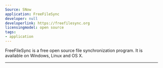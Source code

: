 ```yaml
---
Source: SNow
application: FreeFileSync
developer: null
developerlink: https://freefilesync.org
licensingmodel: open source
tags:
- application
---
```

FreeFileSync is a free open source file synchronization program. It is available on Windows, Linux and OS X.

---
